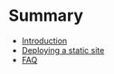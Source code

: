 # Summary

- [Introduction](./introduction.md)
- [Deploying a static site](./bunnycdn.md)
- [FAQ](./why.md)